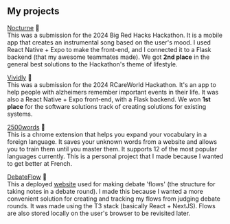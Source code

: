 ## My projects

[Nocturne](https://github.com/MagnetMan103/Nocturne) 🎵   
This was a submission for the 2024 Big Red Hacks Hackathon. It
is a mobile app that creates an instrumental song based on the
user's mood. I used React Native + Expo to make the front-end, and 
I connected it to a Flask backend (that my awesome teammates made). 
We got **2nd place** in the general best solutions to the Hackathon's theme
of lifestyle.

[Vividly](https://github.com/MagnetMan103/Vividly) 👀  
This was a submission for the 2024 RCareWorld Hackathon. It's an app 
to help people with alzheimers remember important events in their life. It was
also a React Native + Expo front-end, with a Flask backend.
We won **1st place** for the software solutions track of creating solutions for existing systems.

[2500words](https://github.com/MagnetMan103/2500words) 📗  
This is a chrome extension that helps you expand your vocabulary in a foreign language. It
saves your unknown words from a website and allows you to train them until you master them.
It supports 12 of the most popular languages currently. This is a personal project that I made
because I wanted to get better at French. 

[DebateFlow](https://github.com/MagnetMan103/debateflow) 📝  
This a deployed [website](https://debateflow.vercel.app/) used for making debate 'flows' (the structure for
taking notes in a debate round). I made this because I wanted a more convenient solution for creating and tracking 
my flows from judging debate rounds. It was made using the T3 stack (basically React + NextJS). Flows are also
stored locally on the user's browser to be revisited later. 
